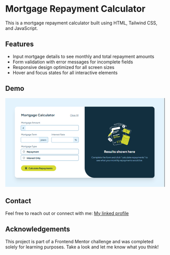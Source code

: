 # Mortgage Repayment Calculator
This is a mortgage repayment calculator built using HTML, Tailwind CSS, and JavaScript.

## Features
- Input mortgage details to see monthly and total repayment amounts
- Form validation with error messages for incomplete fields
- Responsive design optimized for all screen sizes
- Hover and focus states for all interactive elements

## Demo
![Project overview](image.png)

## Contact
Feel free to reach out or connect with me:
[My linked profile](https://www.linkedin.com/in/apeksha-shrestha/)

## Acknowledgements
This project is part of a Frontend Mentor challenge and was completed solely for learning purposes.
Take a look and let me know what you think!